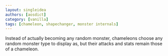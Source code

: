```yaml
---
layout: singleidea
authors: [aosdict]
category: [vanilla]
tags: [chameleon, shapechanger, monster internals]
---
```

Instead of actually becoming any random monster, chameleons choose any random monster type to display as, but their attacks and stats remain those of a chameleon.
